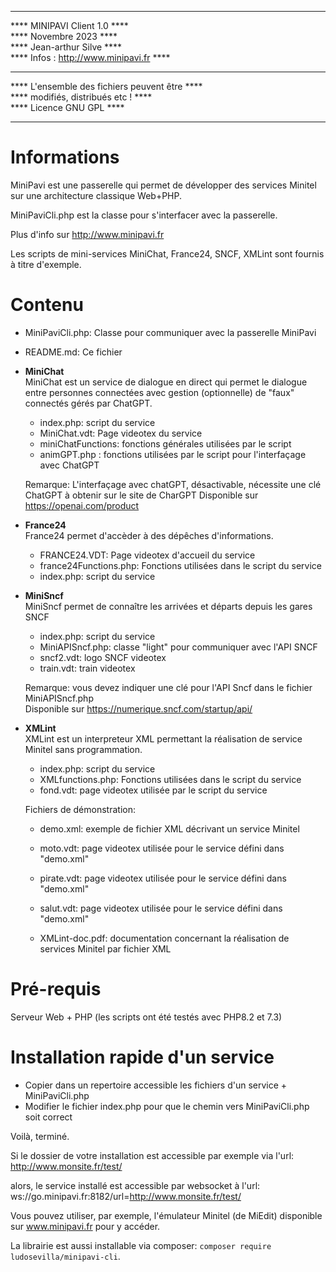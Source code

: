 ****************************************************  
****           MINIPAVI Client 1.0              ****  
****               Novembre 2023                ****  
****            Jean-arthur Silve               ****  
****     Infos : http://www.minipavi.fr         ****  
****                                            ****  
****    L'ensemble des fichiers peuvent être    ****  
****         modifiés, distribués etc !         ****  
****             Licence GNU GPL                ****  
****************************************************  

# Informations

MiniPavi est une passerelle qui permet de développer des services Minitel sur une architecture classique Web+PHP.

MiniPaviCli.php est la classe pour s'interfacer avec la passerelle.

Plus d'info sur http://www.minipavi.fr

Les scripts de mini-services MiniChat, France24, SNCF, XMLint sont fournis à titre d'exemple.

# Contenu

- MiniPaviCli.php: Classe pour communiquer avec la passerelle MiniPavi  
- README.md: Ce fichier  

- **MiniChat**  
  MiniChat est un service de dialogue en direct qui permet le dialogue entre personnes connectées
  avec gestion (optionnelle) de "faux" connectés gérés par ChatGPT.
  
  - index.php: script du service  
  - MiniChat.vdt: Page videotex du service  
  - miniChatFunctions: fonctions générales utilisées par le script  
  - animGPT.php : fonctions utilisées par le script pour l'interfaçage avec ChatGPT 

  Remarque: L'interfaçage avec chatGPT, désactivable, nécessite une clé ChatGPT à obtenir sur le site de CharGPT
  Disponible sur https://openai.com/product
  
- **France24**  
  France24 permet d'accèder à des dépêches d'informations.
  
  - FRANCE24.VDT: Page videotex d'accueil du service  
  - france24Functions.php: Fonctions utilisées dans le script du service  
  - index.php: script du service  

- **MiniSncf**  
  MiniSncf permet de connaître les arrivées et départs depuis les gares SNCF
  
  - index.php: script du service  
  - MiniAPISncf.php: classe "light" pour communiquer avec l'API SNCF
  - sncf2.vdt: logo SNCF videotex
  - train.vdt: train videotex
  
  Remarque: vous devez indiquer une clé pour l'API Sncf dans le fichier MiniAPISncf.php  
  Disponible sur https://numerique.sncf.com/startup/api/
  
- **XMLint**  
  XMLint est un interpreteur XML permettant la réalisation de service Minitel sans programmation.
  
  - index.php: script du service
  - XMLfunctions.php: Fonctions utilisées dans le script du service
  - fond.vdt: page videotex utilisée par le script du service
  
  Fichiers de démonstration:
  
  - demo.xml: exemple de fichier XML décrivant un service Minitel
  - moto.vdt: page videotex utilisée pour le service défini dans "demo.xml"
  - pirate.vdt: page videotex utilisée pour le service défini dans "demo.xml"
  - salut.vdt: page videotex utilisée pour le service défini dans "demo.xml" 
  
  
  - XMLint-doc.pdf: documentation concernant la réalisation de services Minitel par fichier XML
  

# Pré-requis

Serveur Web + PHP (les scripts ont été testés avec PHP8.2 et 7.3)

# Installation rapide d'un service

- Copier dans un repertoire accessible les fichiers d'un service + MiniPaviCli.php
- Modifier le fichier index.php pour que le chemin vers MiniPaviCli.php soit correct

Voilà, terminé.

Si le dossier de votre installation est accessible par exemple via l'url:
http://www.monsite.fr/test/

alors, le service installé est accessible par websocket à l'url:
ws://go.minipavi.fr:8182/url=http://www.monsite.fr/test/

Vous pouvez utiliser, par exemple, l'émulateur Minitel (de MiEdit) disponible sur www.minipavi.fr pour y accéder.

La librairie est aussi installable via composer: `composer require ludosevilla/minipavi-cli`.
